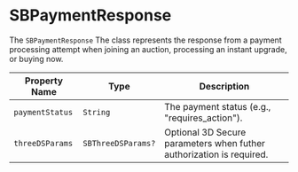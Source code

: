 # SBPaymentResponse

The `SBPaymentResponse` The class represents the response from a payment processing attempt when joining an auction, processing an instant upgrade, or buying now.

| **Property Name** | **Type** | **Description** |
|-|-|-|
| `paymentStatus` | `String` | The payment status (e.g., "requires_action"). |
| `threeDSParams` | `SBThreeDSParams?` | Optional 3D Secure parameters when futher authorization is required. |
